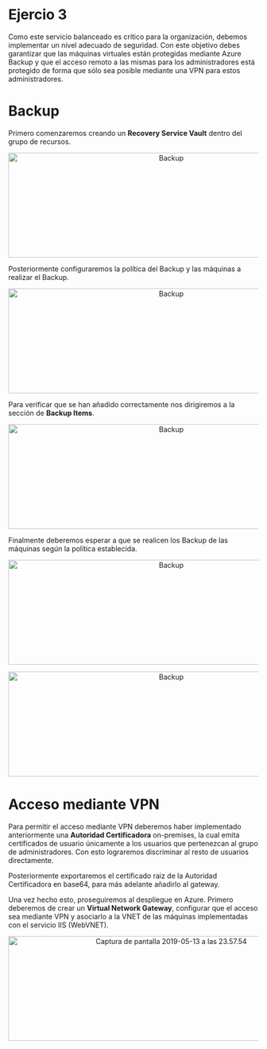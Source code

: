 # Ejercio 3

Como este servicio balanceado es crítico para la organización, debemos implementar un nivel adecuado de seguridad. Con este objetivo debes garantizar que las máquinas virtuales están protegidas mediante Azure Backup y que el acceso remoto a las mismas para los administradores está protegido de forma que sólo sea posible mediante una VPN para estos administradores.

# Backup

Primero comenzaremos creando un **Recovery Service Vault** dentro del grupo de recursos.

<p align="center">
  <img src="https://live.staticflickr.com/65535/40877550653_a105fdd5b9_o.jpg" width="640" height="211" alt="Backup">
</p>

Posteriormente configuraremos la política del Backup y las máquinas a realizar el Backup.

<p align="center">
  <img src="https://live.staticflickr.com/65535/40877576023_04f6fd1169_o.png" width="640" height="211" alt="Backup">
</p>

Para verificar que se han añadido correctamente nos dirigiremos a la sección de **Backup Items**.

<p align="center">
  <img src="https://live.staticflickr.com/65535/40877586713_0ea3ac2799_o.png" width="640" height="211" alt="Backup">
</p>

Finalmente deberemos esperar a que se realicen los Backup de las máquinas según la política establecida.

<p align="center">
  <img src="https://live.staticflickr.com/65535/33966983798_b9bdb0e27a_o.png" width="640" height="211" alt="Backup">
</p>

<p align="center">
  <img src="https://live.staticflickr.com/65535/47844403751_2302b17fb3_o.png" width="640" height="211" alt="Backup">
</p>

# Acceso mediante VPN

Para permitir el acceso mediante VPN deberemos haber implementado anteriormente una **Autoridad Certificadora** on-premises, la cual emita certificados de usuario únicamente a los usuarios que pertenezcan al grupo de administradores. Con esto lograremos discriminar al resto de usuarios directamente.

Posteriormente exportaremos el certificado raiz de la Autoridad Certificadora en base64, para más adelante añadirlo al gateway.

Una vez hecho esto, proseguiremos al despliegue en Azure. Primero deberemos de crear un **Virtual Network Gateway**, configurar que el acceso sea mediante VPN y asociarlo a la VNET de las máquinas implementadas con el servicio IIS (WebVNET).

<p align="center">
  <img src="https://live.staticflickr.com/65535/33967043368_7301ff6a01_z.jpg" width="640" height="211" alt="Captura de pantalla 2019-05-13 a las 23.57.54">
</p>
